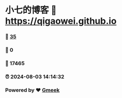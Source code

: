 # 小七的博客 :link: https://qigaowei.github.io 
### :page_facing_up: [35](https://qigaowei.github.io/tag.html) 
### :speech_balloon: 0 
### :hibiscus: 17465 
### :alarm_clock: 2024-08-03 14:14:32 
### Powered by :heart: [Gmeek](https://github.com/Meekdai/Gmeek)
